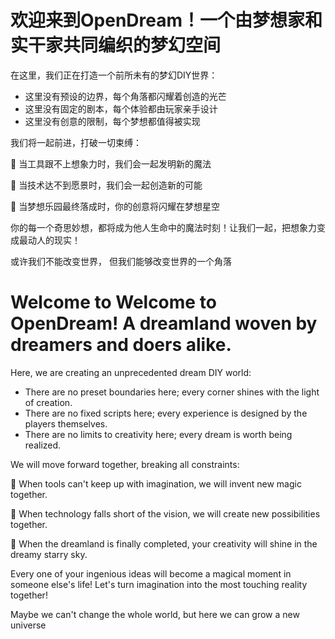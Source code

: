 # 欢迎来到OpenDream！一个由梦想家和实干家共同编织的梦幻空间

在这里，我们正在打造一个前所未有的梦幻DIY世界：
* 这里没有预设的边界，每个角落都闪耀着创造的光芒
* 这里没有固定的剧本，每个体验都由玩家亲手设计
* 这里没有创意的限制，每个梦想都值得被实现

我们将一起前进，打破一切束缚：

🔧 当工具跟不上想象力时，我们会一起发明新的魔法

🎨 当技术达不到愿景时，我们会一起创造新的可能

🏰 当梦想乐园最终落成时，你的创意将闪耀在梦想星空

你的每一个奇思妙想，都将成为他人生命中的魔法时刻！让我们一起，把想象力变成最动人的现实！

或许我们不能改变世界， 但我们能够改变世界的一个角落

# Welcome to Welcome to OpenDream! A dreamland woven by dreamers and doers alike. 

Here, we are creating an unprecedented dream DIY world:
* There are no preset boundaries here; every corner shines with the light of creation.
* There are no fixed scripts here; every experience is designed by the players themselves.
* There are no limits to creativity here; every dream is worth being realized.
  
We will move forward together, breaking all constraints:

🔧 When tools can't keep up with imagination, we will invent new magic together.

🎨 When technology falls short of the vision, we will create new possibilities together.

🏰 When the dreamland is finally completed, your creativity will shine in the dreamy starry sky. 

Every one of your ingenious ideas will become a magical moment in someone else's life! Let's turn imagination into the most touching reality together!

Maybe we can't change the whole world, but here we can grow a new universe

